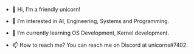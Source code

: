- 👋 Hi, I’m a friendly unicorn!

- 👀 I’m interested in AI, Engineering, Systems and Programming.

- 🌱 I’m currently learning OS Development, Kernel development.

- 📫 How to reach me? You can reach me on Discord at unicorns#7402.
